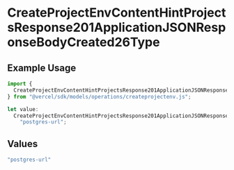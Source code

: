 # CreateProjectEnvContentHintProjectsResponse201ApplicationJSONResponseBodyCreated26Type

## Example Usage

```typescript
import {
  CreateProjectEnvContentHintProjectsResponse201ApplicationJSONResponseBodyCreated26Type,
} from "@vercel/sdk/models/operations/createprojectenv.js";

let value:
  CreateProjectEnvContentHintProjectsResponse201ApplicationJSONResponseBodyCreated26Type =
    "postgres-url";
```

## Values

```typescript
"postgres-url"
```